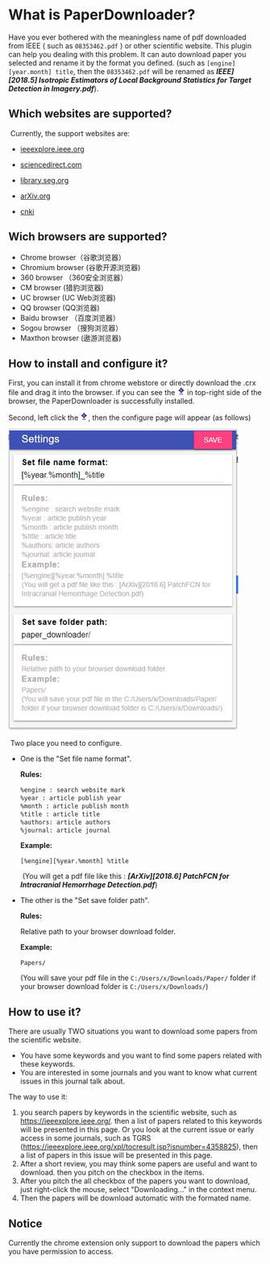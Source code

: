 # What is PaperDownloader?

Have you ever bothered with the meaningless name of pdf downloaded from IEEE ( such as `08353462.pdf` ) or other scientific website. This plugin can help you dealing with this problem.
	It can auto download paper you selected and rename it by the format you defined. (such as `[engine][year.month] title`, then the `08353462.pdf` will be renamed as **_IEEE][2018.5] Isotropic Estimators of Local Background Statistics for Target Detection in Imagery.pdf_**). 



## Which websites are supported?

​	Currently, the support websites are:

- [ieeexplore.ieee.org](https://ieeexplore.ieee.org/)

- [sciencedirect.com](https://www.sciencedirect.com/)

- [library.seg.org](https://library.seg.org/)

- [arXiv.org](https://arxiv.org/search/)

- [cnki](http://www.cnki.net/)

## Wich browsers are supported?

- Chrome browser（谷歌浏览器）
- Chromium browser (谷歌开源浏览器)
- 360 browser （360安全浏览器）
- CM browser   (猎豹浏览器)
- UC browser  (UC Web浏览器)
- QQ browser (QQ浏览器)
- Baidu browser （百度浏览器）
- Sogou browser （搜狗浏览器）
- Maxthon browser  (遨游浏览器)

## How to install and configure it?

​First, you can install it from chrome webstore or directly download the .crx file and drag it into the browser. if you can see the ![icon16](./images/icon16.png) in top-right side of the browser, the PaperDownloader is successfully installed.

​Second,  left click the ![icon16](./images/icon16.png), then the configure page will appear (as follows)

![1530012850817](./images/1530012850817.png)

​	Two place you need to configure. 

 - One is the "Set file name format".

   **Rules:**

   ```
   %engine : search website mark 
   %year : article publish year 
   %month : article publish month 
   %title : article title 
   %authors: article authors 
   %journal: article journal 
   ```

   **Example:**

   ```
   [%engine][%year.%month] %title
   ```

   ​	(You will get a pdf file like this : **_[ArXiv][2018.6] PatchFCN for Intracranial Hemorrhage Detection.pdf_**)

- The other is the "Set save folder path".

  **Rules:**

  Relative path to your browser download folder.

  **Example:**

  ```
  Papers/  
  ```

  (You will save your pdf file in the `C:/Users/x/Downloads/Paper/` folder if your browser download folder is `C:/Users/x/Downloads/`)

## How to use it?

There are usually TWO situations you want to download some papers from the scientific website.

- You have some keywords and you want to find some papers related with these keywords.
- You are interested in some journals and you want to know what current issues in this journal talk about.



The way to use it:

1. you search papers by keywords in the scientific website, such as https://ieeexplore.ieee.org/. then a list of papers related to this keywords will be presented in this page. Or you look at the current issue or early access in some journals, such as TGRS (https://ieeexplore.ieee.org/xpl/tocresult.jsp?isnumber=4358825), then a list of papers in this issue will be presented in this page.
2. After a short review, you may think some papers are useful and want to download. then you pitch on the checkbox in the items.
3. After you pitch the all checkbox of the papers you want to download, just right-click the mouse, select  "Downloading..." in the context menu.
4. Then the papers will be download automatic with the formated name.



## Notice

Currently the chrome extension only support to download the papers which you have permission to access.
